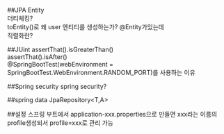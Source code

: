 ##JPA
Entity  
더티체킹?  
toEntity()로 왜 user 엔티티를 생성하는가? @Entity가있는데  
직렬화란?  

##JUint
assertThat().isGreaterThan()  
assertThat().isAfter()  
@SpringBootTest(webEnvironment = SpringBootTest.WebEnvironment.RANDOM_PORT)를 사용하는 이유  

##Spring security
spring security?  

##spring data
JpaRepository<T,A>  

##설정
스프링 부트에서 application-xxx.properties으로 만들면 xxx라는 이름의 profile생성되서 profile=xxx로 관리 가능  